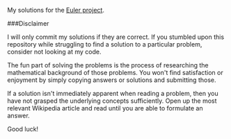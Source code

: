 My solutions for the [Euler project](https://projecteuler.net/problem=1).

###Disclaimer

I will only commit my solutions if they are correct. If you stumbled upon this
repository while struggling to find a solution to a particular problem, consider
not looking at my code.

The fun part of solving the problems is the process of researching the
mathematical background of those problems. You won't find satisfaction or
enjoyment by simply copying answers or solutions and submitting those.

If a solution isn't immediately apparent when reading a problem, then you have
not grasped the underlying concepts sufficiently. Open up the most relevant
Wikipedia article and read until you are able to formulate an answer.

Good luck!
